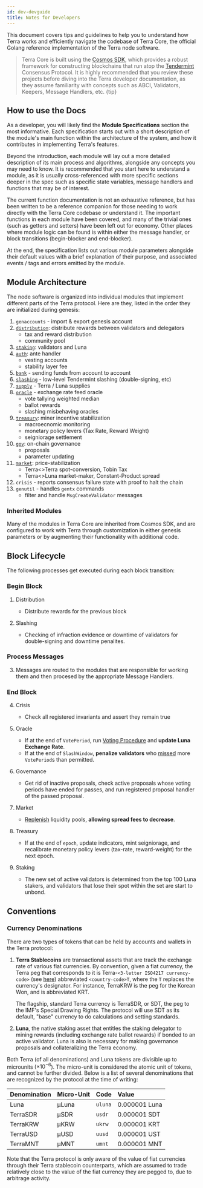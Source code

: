 ```yaml
---
id: dev-devguide
title: Notes for Developers
---
```


This document covers tips and guidelines to help you to understand how Terra works and efficiently navigate the codebase of Terra Core, the official Golang reference implementation of the Terra node software.

> Terra Core is built using the [Cosmos SDK](https://cosmos.network/sdk), which provides a robust framework for constructing blockchains that run atop the [Tendermint](https://tendermint.com/) Consensus Protocol. It is highly recommended that you review these projects before diving into the Terra developer documentation, as they assume familiarity with concepts such as ABCI, Validators, Keepers, Message Handlers, etc.
{tip}

## How to use the Docs

As a developer, you will likely find the **Module Specifications** section the most informative. Each specification starts out with a short description of the module's main function within the architecture of the system, and how it contributes in implementing Terra's features. 

Beyond the introduction, each module will lay out a more detailed description of its main process and algorithms, alongside any concepts you may need to know. It is recommended that you start here to understand a module, as it is usually cross-referenced with more specific sections deeper in the spec such as specific state variables, message handlers and functions that may be of interest. 

The current function documentation is not an exhaustive reference, but has been written to be a reference companion for those needing to work directly with the Terra Core codebase or understand it. The important functions in each module have been covered, and many of the trivial ones (such as getters and setters) have been left out for economy. Other places where module logic can be found is within either the message handler, or block transitions (begin-blocker and end-blocker).

At the end, the specification lists out various module parameters alongside their default values with a brief explanation of their purpose, and associated events / tags and errors emitted by the module.

## Module Architecture

The node software is organized into individual modules that implement different parts of the Terra protocol. Here are they, listed in the order they are initialized during genesis:

1. `genaccounts` - import & export genesis account
2. [`distribution`](dev-spec-distribution.md): distribute rewards between validators and delegators
    - tax and reward distribution
    - community pool
3. [`staking`](dev-spec-staking.md): validators and Luna
4. [`auth`](dev-spec-auth.md): ante handler
    - vesting accounts
    - stability layer fee
5. [`bank`](dev-spec-bank.md) - sending funds from account to account
6. [`slashing`](dev-spec-slashing.md) - low-level Tendermint slashing (double-signing, etc)
7. [`supply`](dev-spec-supply.md) - Terra / Luna supplies
8. [`oracle`](dev-spec-oracle.md) - exchange rate feed oracle
    - vote tallying weighted median
    - ballot rewards
    - slashing misbehaving oracles
9. [`treasury`](dev-spec-treasury.md): miner incentive stabilization
    - macroecnomic monitoring
    - monetary policy levers (Tax Rate, Reward Weight)
    - seigniorage settlement
10. [`gov`](dev-spec-governance.md): on-chain governance
    - proposals
    - parameter updating
11. [`market`](dev-spec-market.md): price-stabilization
    - Terra<>Terra spot-conversion, Tobin Tax
    - Terra<>Luna market-maker, Constant-Product spread
12. `crisis` - reports consensus failure state with proof to halt the chain
13. `genutil` - handles `gentx` commands
    - filter and handle `MsgCreateValidator` messages

### Inherited Modules

Many of the modules in Terra Core are inherited from Cosmos SDK, and are configured to work with Terra through customization in either genesis parameters or by augmenting their functionality with additional code.

## Block Lifecycle

The following processes get executed during each block transition:

### Begin Block

1. Distribution
    - Distribute rewards for the previous block

2. Slashing
    - Checking of infraction evidence or downtime of validators for  double-signing and downtime penalites.

### Process Messages

3. Messages are routed to the modules that are responsible for working them and then procesed by the appropriate Message Handlers.

### End Block

4. Crisis
    - Check all registered invariants and assert they remain true

5. Oracle
    - If at the end of `VotePeriod`, run [Voting Procedure](dev-spec-oracle.md#voting-procedure) and **update Luna Exchange Rate**.
    - If at the end of `SlashWindow`, **penalize validators** who [missed](dev-spec-oracle.md#slashing) more `VotePeriod`s than permitted.

6. Governance
    - Get rid of inactive proposals, check active proposals whose voting periods have ended for passes, and run registered proposal handler of the passed proposal.

7. Market
    - [Replenish](dev-spec-market.md#end-block) liquidity pools, **allowing spread fees to decrease**.

8. Treasury 
    - If at the end of `epoch`, update indicators, mint seigniorage, and recalibrate monetary policy levers (tax-rate, reward-weight) for the next epoch.

9. Staking
    - The new set of active validators is determined from the top 100 Luna stakers, and validators that lose their spot within the set are start to unbond.

## Conventions

### Currency Denominations

There are two types of tokens that can be held by accounts and wallets in the Terra protocol:

1) **Terra Stablecoins** are transactional assets that are track the exchange rate of various fiat currencies. By convention, given a fiat currency, the Terra peg that corresponds to it is Terra-`<3-letter ISO4217 currency-code>` (see [here](https://www.xe.com/iso4217.php)) abbreviated `<country-code>T`, where the `T` replaces the currency's designator. For instance, TerraKRW is the peg for the Korean Won, and is abbreviated KRT.

    The flagship, standard Terra currency is TerraSDR, or SDT, the peg to the IMF's Special Drawing Rights. The protocol will use SDT as its default, "base" currency to do calculations and setting standards. 

2) **Luna**, the native staking asset that entitles the staking delegator to mining rewards (including exchange rate ballot rewards) if bonded to an active validator. Luna is also is necessary for making governance proposals and collateralizing the Terra economy.

Both Terra (of all denominations) and Luna tokens are divisible up to microunits ($\times 10^{-6}$). The micro-unit is considered the atomic unit of tokens, and cannot be further divided. Below is a list of several denominations that are recognized by the protocol at the time of writing:

| Denomination | Micro-Unit | Code | Value |
| :-- | :-- | :-- | :-- |
| Luna | µLuna | `uluna` | 0.000001 Luna |
| TerraSDR | µSDR | `usdr` | 0.000001 SDT |
| TerraKRW | µKRW | `ukrw` | 0.000001 KRT |
| TerraUSD | µUSD | `uusd` | 0.000001 UST |
| TerraMNT | µMNT | `umnt` | 0.000001 MNT |

Note that the Terra protocol is only aware of the value of fiat currencies through their Terra stablecoin counterparts, which are assumed to trade relatively close to the value of the fiat currency they are pegged to, due to arbitrage activity.
